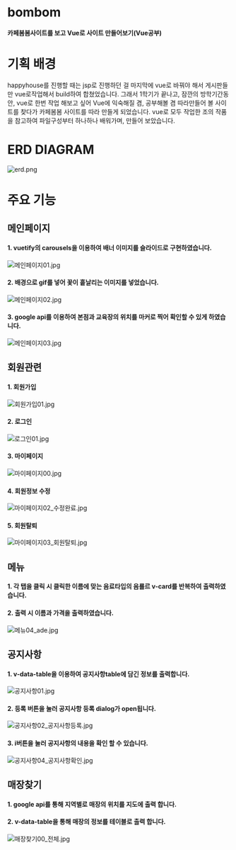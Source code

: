 # bombom
<strong>카페봄봄사이트를 보고 Vue로 사이트 만들어보기(Vue공부)</strong>

# 기획 배경
happyhouse를 진행할 때는 jsp로 진행하던 걸 마지막에 vue로 바꿔야 해서 게시판들만 vue로작업해서 build하여 합쳤었습니다.
그래서 1학기가 끝나고, 잠깐의 방학기간동안, vue로 한번 작업 해보고 싶어 Vue에 익숙해질 겸, 공부해볼 겸 따라만들어 볼 사이트를 찾다가 카페봄봄 사이트를 따라 만들게 되었습니다.
vue로 모두 작업한 조의 작품을 참고하여 파일구성부터 하나하나 배워가며, 만들어 보았습니다.

# ERD DIAGRAM
![erd.png](images/실행화면/erd.jpg)


# 주요 기능

## 메인페이지
#### 1. vuetify의 carousels을 이용하여 배너 이미지를 슬라이드로 구현하였습니다.

![메인페이지01.jpg](images/실행화면/메인페이지/메인페이지01.jpg)

#### 2. 배경으로 gif를 넣어 꽃이 흩날리는 이미지를 넣었습니다.

![메인페이지02.jpg](images/실행화면/메인페이지/메인페이지02.jpg)

#### 3. google api를 이용하여 본점과 교육장의 위치를 마커로 찍어 확인할 수 있게 하였습니다.

![메인페이지03.jpg](images/실행화면/메인페이지/메인페이지03.jpg)

## 회원관련
#### 1. 회원가입

![회원가입01.jpg](images/실행화면/회원관련/회원가입01.jpg)

#### 2. 로그인

![로그인01.jpg](images/실행화면/회원관련/로그인01.jpg)

#### 3. 마이페이지

![마이페이지00.jpg](images/실행화면/회원관련/마이페이지00.jpg)

#### 4. 회원정보 수정

![마이페이지02_수정완료.jpg](images/실행화면/회원관련/마이페이지02_수정완료.jpg)

#### 5. 회원탈퇴

![마이페이지03_회원탈퇴.jpg](images/실행화면/회원관련/마이페이지03_회원탈퇴.jpg)

## 메뉴
#### 1. 각 탭을 클릭 시 클릭한 이름에 맞는 음료타입의 음룔르 v-card를 반복하여 출력하였습니다.

#### 2. 출력 시 이름과 가격을 출력하였습니다.

![메뉴04_ade.jpg](images/실행화면/메뉴/메뉴04_ade.jpg)

## 공지사항
#### 1. v-data-table을 이용하여 공지사항table에 담긴 정보를 출력합니다.

![공지사항01.jpg](images/실행화면/공지사항/공지사항01.jpg)

#### 2. 등록 버튼을 눌러 공지사항 등록 dialog가 open됩니다.

![공지사항02_공지사항등록.jpg](images/실행화면/공지사항/공지사항02_공지사항등록.jpg)

#### 3. i버튼을 눌러 공지사항의 내용을 확인 할 수 있습니다.

![공지사항04_공지사항확인.jpg](images/실행화면/공지사항/공지사항04_공지사항내용확인.jpg)

## 매장찾기
#### 1. google api를 통해 지역별로 매장의 위치를 지도에 출력 합니다.

#### 2. v-data-table을 통해 매장의 정보를 테이블로 출력 합니다.

![매장찾기00_전체.jpg](images/실행화면/매장찾기/매장찾기00_전체.jpg)
